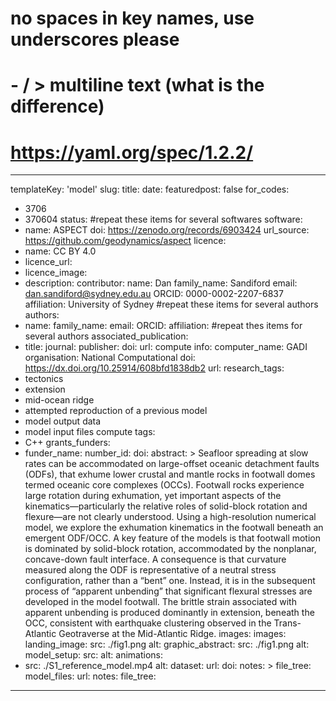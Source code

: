 
# no spaces in key names, use underscores please
# - / > multiline text (what is the difference) 
# https://yaml.org/spec/1.2.2/
---
templateKey: 'model'
slug:
title:
date:
featuredpost: false
for_codes:
  - 3706
  - 370604
status:
#repeat these items for several softwares
software:
  - name: ASPECT
    doi: https://zenodo.org/records/6903424
    url_source: https://github.com/geodynamics/aspect
licence:
  - name: CC BY 4.0
  - licence_url:
  - licence_image:
  - description:
contributor:
    name: Dan
    family_name: Sandiford
    email: dan.sandiford@sydney.edu.au
    ORCID: 0000-0002-2207-6837
    affiliation: University of Sydney
#repeat these items for several authors
authors:
  - name:
    family_name:
    email:
    ORCID:
    affiliation:
#repeat thes items for several authors
associated_publication:
  - title:
    journal:
    publisher:
    doi:
    url:
compute info:
  computer_name: GADI
  organisation: National Computational
  doi: https://dx.doi.org/10.25914/608bfd1838db2
  url:
research_tags:
  - tectonics
  - extension
  - mid-ocean ridge
  - attempted reproduction of a previous model 
  - model output data
  - model input files
compute tags:
  - C++
grants_funders:
  - funder_name:
    number_id:
    doi:
abstract: > Seafloor spreading at slow rates can be accommodated on large-offset oceanic detachment faults (ODFs), that exhume lower crustal and mantle rocks in footwall domes termed oceanic core complexes (OCCs). Footwall rocks experience large rotation during exhumation, yet important aspects of the kinematics—particularly the relative roles of solid-block rotation and flexure—are not clearly understood. Using a high-resolution numerical model, we explore the exhumation kinematics in the footwall beneath an emergent ODF/OCC. A key feature of the models is that footwall motion is dominated by solid-block rotation, accommodated by the nonplanar, concave-down fault interface. A consequence is that curvature measured along the ODF is representative of a neutral stress configuration, rather than a “bent” one. Instead, it is in the subsequent process of “apparent unbending” that significant flexural stresses are developed in the model footwall. The brittle strain associated with apparent unbending is produced dominantly in extension, beneath the OCC, consistent with earthquake clustering observed in the Trans-Atlantic Geotraverse at the Mid-Atlantic Ridge.
images:
images:
  landing_image:
    src: ./fig1.png
    alt:
  graphic_abstract:
    src: ./fig1.png
    alt:
  model_setup:
    src:
    alt:
animations:
  - src: ./S1_reference_model.mp4
    alt:
dataset:
  url: 
  doi:
  notes: >
  file_tree:
model_files:
  url:
  notes:
  file_tree:
---
